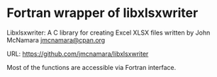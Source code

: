 # Fortran wrapper of libxlsxwriter

Libxlsxwriter: A C library for creating Excel XLSX files written by John McNamara <jmcnamara@cpan.org>  

URL: https://github.com/jmcnamara/libxlsxwriter  

Most of the functions are accessible via Fortran interface.
